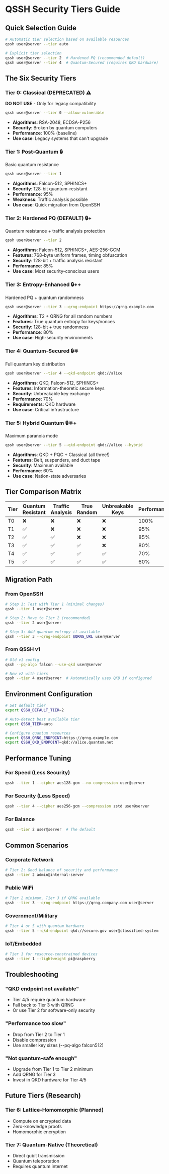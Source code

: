 # QSSH Security Tiers Guide

## Quick Selection Guide

```bash
# Automatic tier selection based on available resources
qssh user@server --tier auto

# Explicit tier selection
qssh user@server --tier 2  # Hardened PQ (recommended default)
qssh user@server --tier 4  # Quantum-Secured (requires QKD hardware)
```

## The Six Security Tiers

### Tier 0: Classical (DEPRECATED) ⚠️
**DO NOT USE** - Only for legacy compatibility
```bash
qssh user@server --tier 0 --allow-vulnerable
```
- **Algorithms**: RSA-2048, ECDSA-P256
- **Security**: Broken by quantum computers
- **Performance**: 100% (baseline)
- **Use case**: Legacy systems that can't upgrade

### Tier 1: Post-Quantum 🔒
Basic quantum resistance
```bash
qssh user@server --tier 1
```
- **Algorithms**: Falcon-512, SPHINCS+
- **Security**: 128-bit quantum-resistant
- **Performance**: 95%
- **Weakness**: Traffic analysis possible
- **Use case**: Quick migration from OpenSSH

### Tier 2: Hardened PQ (DEFAULT) 🔒+
Quantum resistance + traffic analysis protection
```bash
qssh user@server --tier 2
```
- **Algorithms**: Falcon-512, SPHINCS+, AES-256-GCM
- **Features**: 768-byte uniform frames, timing obfuscation
- **Security**: 128-bit + traffic analysis resistant
- **Performance**: 85%
- **Use case**: Most security-conscious users

### Tier 3: Entropy-Enhanced 🔒++
Hardened PQ + quantum randomness
```bash
qssh user@server --tier 3 --qrng-endpoint https://qrng.example.com
```
- **Algorithms**: T2 + QRNG for all random numbers
- **Features**: True quantum entropy for keys/nonces
- **Security**: 128-bit + true randomness
- **Performance**: 80%
- **Use case**: High-security environments

### Tier 4: Quantum-Secured 🔒⚛️
Full quantum key distribution
```bash
qssh user@server --tier 4 --qkd-endpoint qkd://alice
```
- **Algorithms**: QKD, Falcon-512, SPHINCS+
- **Features**: Information-theoretic secure keys
- **Security**: Unbreakable key exchange
- **Performance**: 70%
- **Requirements**: QKD hardware
- **Use case**: Critical infrastructure

### Tier 5: Hybrid Quantum 🔒⚛️+
Maximum paranoia mode
```bash
qssh user@server --tier 5 --qkd-endpoint qkd://alice --hybrid
```
- **Algorithms**: QKD + PQC + Classical (all three!)
- **Features**: Belt, suspenders, and duct tape
- **Security**: Maximum available
- **Performance**: 60%
- **Use case**: Nation-state adversaries

## Tier Comparison Matrix

| Tier | Quantum Resistant | Traffic Analysis | True Random | Unbreakable Keys | Performance |
|------|------------------|------------------|-------------|------------------|-------------|
| T0   | ❌ | ❌ | ❌ | ❌ | 100% |
| T1   | ✅ | ❌ | ❌ | ❌ | 95% |
| T2   | ✅ | ✅ | ❌ | ❌ | 85% |
| T3   | ✅ | ✅ | ✅ | ❌ | 80% |
| T4   | ✅ | ✅ | ✅ | ✅ | 70% |
| T5   | ✅ | ✅ | ✅ | ✅ | 60% |

## Migration Path

### From OpenSSH
```bash
# Step 1: Test with Tier 1 (minimal changes)
qssh --tier 1 user@server

# Step 2: Move to Tier 2 (recommended)
qssh --tier 2 user@server

# Step 3: Add quantum entropy if available
qssh --tier 3 --qrng-endpoint $QRNG_URL user@server
```

### From QSSH v1
```bash
# Old v1 config
qssh --pq-algo falcon --use-qkd user@server

# New v2 with tiers
qssh --tier 4 user@server  # Automatically uses QKD if configured
```

## Environment Configuration

```bash
# Set default tier
export QSSH_DEFAULT_TIER=2

# Auto-detect best available tier
export QSSH_TIER=auto

# Configure quantum resources
export QSSH_QRNG_ENDPOINT=https://qrng.example.com
export QSSH_QKD_ENDPOINT=qkd://alice.quantum.net
```

## Performance Tuning

### For Speed (Less Security)
```bash
qssh --tier 1 --cipher aes128-gcm --no-compression user@server
```

### For Security (Less Speed)
```bash
qssh --tier 4 --cipher aes256-gcm --compression zstd user@server
```

### For Balance
```bash
qssh --tier 2 user@server  # The default
```

## Common Scenarios

### Corporate Network
```bash
# Tier 2: Good balance of security and performance
qssh --tier 2 admin@internal-server
```

### Public WiFi
```bash
# Tier 2 minimum, Tier 3 if QRNG available
qssh --tier 3 --qrng-endpoint https://qrng.company.com user@server
```

### Government/Military
```bash
# Tier 4 or 5 with quantum hardware
qssh --tier 5 --qkd-endpoint qkd://secure.gov user@classified-system
```

### IoT/Embedded
```bash
# Tier 1 for resource-constrained devices
qssh --tier 1 --lightweight pi@raspberry
```

## Troubleshooting

### "QKD endpoint not available"
- Tier 4/5 require quantum hardware
- Fall back to Tier 3 with QRNG
- Or use Tier 2 for software-only security

### "Performance too slow"
- Drop from Tier 2 to Tier 1
- Disable compression
- Use smaller key sizes (--pq-algo falcon512)

### "Not quantum-safe enough"
- Upgrade from Tier 1 to Tier 2 minimum
- Add QRNG for Tier 3
- Invest in QKD hardware for Tier 4/5

## Future Tiers (Research)

### Tier 6: Lattice-Homomorphic (Planned)
- Compute on encrypted data
- Zero-knowledge proofs
- Homomorphic encryption

### Tier 7: Quantum-Native (Theoretical)
- Direct qubit transmission
- Quantum teleportation
- Requires quantum internet